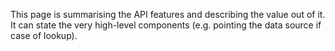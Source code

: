 This page is summarising the API features and describing the value out of it. It can state the very high-level components (e.g. pointing the data source if case of lookup).
